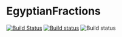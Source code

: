 # EgyptianFractions

[![Build Status](https://travis-ci.org/reallyasi9/EgyptianFractions.jl.svg?branch=master)](https://travis-ci.org/reallyasi9/EgyptianFractions.jl) [![Build status](https://ci.appveyor.com/api/projects/status/0mi0m282d5rbu2p0?svg=true)](https://ci.appveyor.com/project/reallyasi9/egyptianfractions-jl) ![Build status](https://img.shields.io/badge/test%20it-in%20production-brightgreen.svg)
